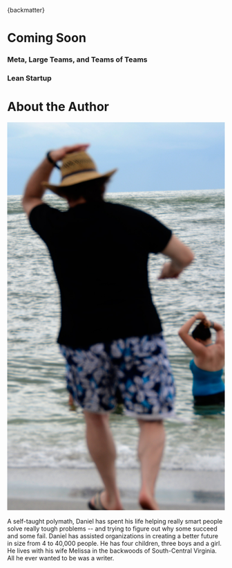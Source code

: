 {backmatter}

# Coming Soon

### Meta, Large Teams, and Teams of Teams

### Lean Startup

# About the Author

![Daniel B. Markham](images/daniel-perhaps-author.png)

A self-taught polymath, Daniel has spent his life helping really smart people solve really tough problems -- and trying to figure out why some succeed and some fail. Daniel has assisted organizations in creating a better future in size from 4 to 40,000 people. He has four children, three boys and a girl. He lives with his wife Melissa in the backwoods of South-Central Virginia. All he ever wanted to be was a writer.

